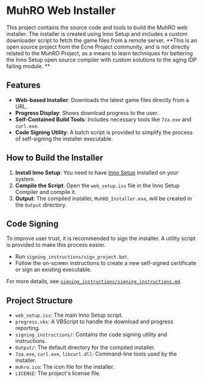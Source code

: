 # MuhRO Web Installer

This project contains the source code and tools to build the MuhRO web installer. The installer is created using Inno Setup and includes a custom downloader script to fetch the game files from a remote server. **This is an open source project from the Ecne Project community, and is not directly related to the MuhRO Project, as a means to learn techniques for bettering the Inno Setup open source compiler with custom solutions to the aging IDP failing module.
**
## Features

-   **Web-based Installer**: Downloads the latest game files directly from a URL.
-   **Progress Display**: Shows download progress to the user.
-   **Self-Contained Build Tools**: Includes necessary tools like `7za.exe` and `curl.exe`.
-   **Code Signing Utility**: A batch script is provided to simplify the process of self-signing the installer executable.

## How to Build the Installer

1.  **Install Inno Setup**: You need to have [Inno Setup](https://jrsoftware.org/isinfo.php) installed on your system.
2.  **Compile the Script**: Open the `web_setup.iss` file in the Inno Setup Compiler and compile it.
3.  **Output**: The compiled installer, `MuhRO_Installer.exe`, will be created in the `Output` directory.

## Code Signing

To improve user trust, it is recommended to sign the installer. A utility script is provided to make this process easier.

-   Run `signing_instructions/sign_project.bat`.
-   Follow the on-screen instructions to create a new self-signed certificate or sign an existing executable.

For more details, see [`signing_instructions/signing_instructions.md`](signing_instructions/signing_instructions.md).

## Project Structure

-   `web_setup.iss`: The main Inno Setup script.
-   `progress.vbs`: A VBScript to handle the download and progress reporting.
-   `signing_instructions/`: Contains the code signing utility and instructions.
-   `Output/`: The default directory for the compiled installer.
-   `7za.exe`, `curl.exe`, `libcurl.dll`: Command-line tools used by the installer.
-   `muhro.ico`: The icon file for the installer.
-   `LICENSE`: The project's license file.
